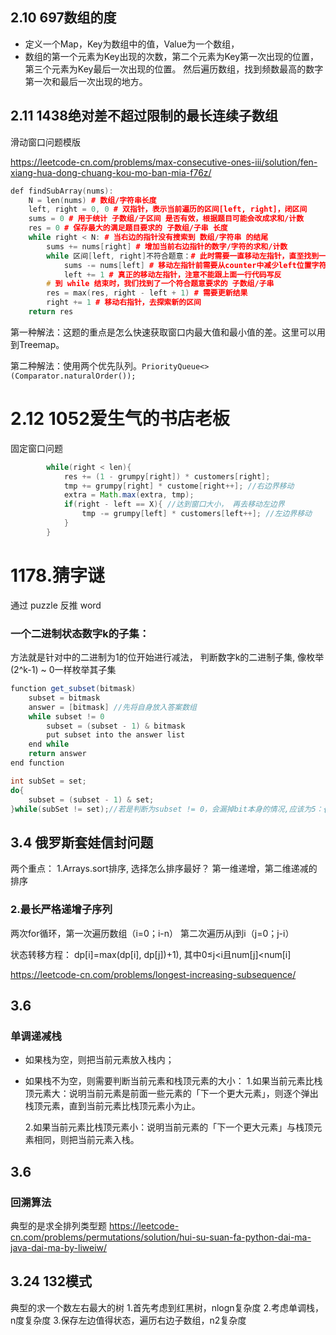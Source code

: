 ## 2.10 697数组的度
* 定义一个Map，Key为数组中的值，Value为一个数组，
* 数组的第一个元素为Key出现的次数，第二个元素为Key第一次出现的位置，第三个元素为Key最后一次出现的位置。
然后遍历数组，找到频数最高的数字第一次和最后一次出现的地方。

## 2.11 1438绝对差不超过限制的最长连续子数组

滑动窗口问题模版

https://leetcode-cn.com/problems/max-consecutive-ones-iii/solution/fen-xiang-hua-dong-chuang-kou-mo-ban-mia-f76z/
``` c++
def findSubArray(nums):
    N = len(nums) # 数组/字符串长度
    left, right = 0, 0 # 双指针，表示当前遍历的区间[left, right]，闭区间
    sums = 0 # 用于统计 子数组/子区间 是否有效，根据题目可能会改成求和/计数
    res = 0 # 保存最大的满足题目要求的 子数组/子串 长度
    while right < N: # 当右边的指针没有搜索到 数组/字符串 的结尾
        sums += nums[right] # 增加当前右边指针的数字/字符的求和/计数
        while 区间[left, right]不符合题意：# 此时需要一直移动左指针，直至找到一个符合题意的区间
            sums -= nums[left] # 移动左指针前需要从counter中减少left位置字符的求和/计数
            left += 1 # 真正的移动左指针，注意不能跟上面一行代码写反
        # 到 while 结束时，我们找到了一个符合题意要求的 子数组/子串
        res = max(res, right - left + 1) # 需要更新结果
        right += 1 # 移动右指针，去探索新的区间
    return res

```

第一种解法：这题的重点是怎么快速获取窗口内最大值和最小值的差。这里可以用到Treemap。

第二种解法：使用两个优先队列。`PriorityQueue<>(Comparator.naturalOrder());`

# 2.12 1052爱生气的书店老板

固定窗口问题

``` java
        while(right < len){
            res += (1 - grumpy[right]) * customers[right];
            tmp += grumpy[right] * custome[right++]; //右边界移动
            extra = Math.max(extra, tmp);
            if(right - left == X){ //达到窗口大小， 再去移动左边界
                tmp -= grumpy[left] * customers[left++]; //左边界移动
            }
        }
```
														
# 1178.猜字谜
通过 puzzle 反推 word
        
### 一个二进制状态数字k的子集：
方法就是针对中的二进制为1的位开始进行减法，
判断数字k的二进制子集, 像枚举(2^k-1) ~ 0一样枚举其子集
```` java
function get_subset(bitmask)
    subset = bitmask
    answer = [bitmask] //先将自身放入答案数组
    while subset != 0
        subset = (subset - 1) & bitmask
        put subset into the answer list
    end while
    return answer
end function

````

```` java
int subSet = set;
do{
    subset = (subset - 1) & set;
}while(subSet != set);//若是判断为subset != 0，会漏掉bit本身的情况,应该为5：{4,1,0,5}

````

## 3.4 俄罗斯套娃信封问题

两个重点：
1.Arrays.sort排序, 选择怎么排序最好？
    第一维递增，第二维递减的排序
### 2.最长严格递增子序列
两次for循环，第一次遍历数组（i=0；i-n）
第二次遍历从j到i（j=0；j-i）

状态转移方程：
dp[i]=max(dp[i], dp[j])+1),   其中0≤j<i且num[j]<num[i]

https://leetcode-cn.com/problems/longest-increasing-subsequence/


## 3.6

### 单调递减栈

* 如果栈为空，则把当前元素放入栈内；
* 如果栈不为空，则需要判断当前元素和栈顶元素的大小：
  1.如果当前元素比栈顶元素大：说明当前元素是前面一些元素的「下一个更大元素」，则逐个弹出栈顶元素，直到当前元素比栈顶元素小为止。

  2.如果当前元素比栈顶元素小：说明当前元素的「下一个更大元素」与栈顶元素相同，则把当前元素入栈。


## 3.6
### 回溯算法
典型的是求全排列类型题
https://leetcode-cn.com/problems/permutations/solution/hui-su-suan-fa-python-dai-ma-java-dai-ma-by-liweiw/


## 3.24 132模式
典型的求一个数左右最大的树
1.首先考虑到红黑树，nlogn复杂度
2.考虑单调栈，n度复杂度
3.保存左边值得状态，遍历右边子数组，n2复杂度